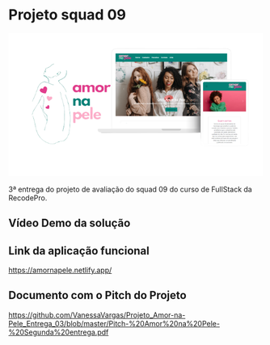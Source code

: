 # Projeto squad 09

![Mockups](https://github.com/EngMateusCardoso/Projeto_RecodePro_Squaud09_Entrega02/blob/main/AmorNaPele.png)

3ª entrega do projeto de avaliação do squad 09 do curso de FullStack da RecodePro.
 
 
## Vídeo Demo da solução


## Link da aplicação funcional 
https://amornapele.netlify.app/

## Documento com o Pitch do Projeto
https://github.com/VanessaVargas/Projeto_Amor-na-Pele_Entrega_03/blob/master/Pitch-%20Amor%20na%20Pele-%20Segunda%20entrega.pdf
